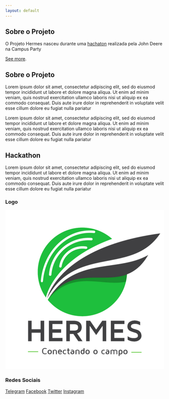 ```yaml
---
layout: default
---
```

## [](#header-1)Sobre o Projeto

O Projeto Hermes nasceu durante uma [hachaton](https://www.youtube.com/watch?v=99vt-H8GznU) realizada pela John Deere na Campus Party

[See more](https://github.com/somosprte/Hermes).

## [](#header-2)Sobre o Projeto

Lorem ipsum dolor sit amet, consectetur adipiscing elit, sed do eiusmod tempor incididunt ut labore et dolore magna aliqua. Ut enim ad minim veniam, quis nostrud exercitation ullamco laboris nisi ut aliquip ex ea commodo consequat. Duis aute irure dolor in reprehenderit in voluptate velit esse cillum dolore eu fugiat nulla pariatur

Lorem ipsum dolor sit amet, consectetur adipiscing elit, sed do eiusmod tempor incididunt ut labore et dolore magna aliqua. Ut enim ad minim veniam, quis nostrud exercitation ullamco laboris nisi ut aliquip ex ea commodo consequat. Duis aute irure dolor in reprehenderit in voluptate velit esse cillum dolore eu fugiat nulla pariatur

## [](#header-3)Hackathon

Lorem ipsum dolor sit amet, consectetur adipiscing elit, sed do eiusmod tempor incididunt ut labore et dolore magna aliqua. Ut enim ad minim veniam, quis nostrud exercitation ullamco laboris nisi ut aliquip ex ea commodo consequat. Duis aute irure dolor in reprehenderit in voluptate velit esse cillum dolore eu fugiat nulla pariatur


### Logo

![](assets/img/logo-hermes-final.png)

### Redes Sociais

[Telegram](https://github.com/somosprte/Hermes)
[Facebook](https://github.com/somosprte/Hermes)
[Twitter](https://github.com/somosprte/Hermes)
[Instagram](https://github.com/somosprte/Hermes)
